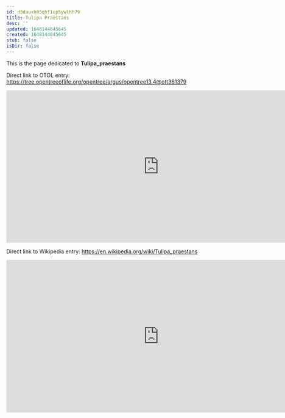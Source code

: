 ```yaml
---
id: d3dauxh05qhf1up5ywlhh79
title: Tulipa Praestans
desc: ''
updated: 1648144045645
created: 1648144045645
stub: false
isDir: false
---
```

This is the page dedicated to **Tulipa_praestans**


Direct link to OTOL entry: https://tree.opentreeoflife.org/opentree/argus/opentree13.4@ott361379



<html>
    <body>
    <iframe src="https://tree.opentreeoflife.org/opentree/argus/opentree13.4@ott361379"
    width="800" height="400" frameborder="0" allowfullscreen> </iframe>
    </body>
</html>
    


Direct link to Wikipedia entry: https://en.wikipedia.org/wiki/Tulipa_praestans



<html>
    <body>
    <iframe src="https://en.wikipedia.org/wiki/Tulipa_praestans"
    width="800" height="400" frameborder="0" allowfullscreen> </iframe>
    </body>
</html>
    
